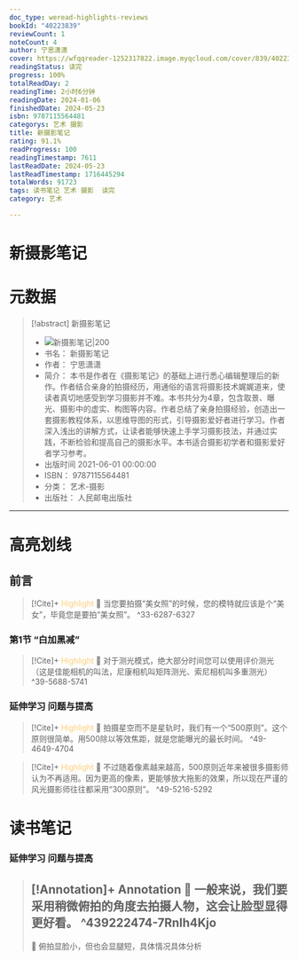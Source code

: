 ```yaml
---
doc_type: weread-highlights-reviews
bookId: "40223839"
reviewCount: 1
noteCount: 4
author: 宁思潇潇
cover: https://wfqqreader-1252317822.image.myqcloud.com/cover/839/40223839/t7_40223839.jpg
readingStatus: 读完
progress: 100%
totalReadDay: 2
readingTime: 2小时6分钟
readingDate: 2024-01-06
finishedDate: 2024-05-23
isbn: 9787115564481
categorys: 艺术 摄影
title: 新摄影笔记
rating: 91.1%
readProgress: 100
readingTimestamp: 7611
lastReadDate: 2024-05-23
lastReadTimestamp: 1716445294
totalWords: 91723
tags: 读书笔记 艺术 摄影  读完
category: 艺术

---
```


# 新摄影笔记

# 元数据
> [!abstract] 新摄影笔记
> - ![ 新摄影笔记|200](https://wfqqreader-1252317822.image.myqcloud.com/cover/839/40223839/t7_40223839.jpg)
> - 书名： 新摄影笔记
> - 作者： 宁思潇潇
> - 简介： 本书是作者在《摄影笔记》的基础上进行悉心编辑整理后的新作。作者结合亲身的拍摄经历，用通俗的语言将摄影技术娓娓道来，使读者真切地感受到学习摄影并不难。本书共分为4章，包含取景、曝光、摄影中的虚实、构图等内容。作者总结了亲身拍摄经验，创造出一套摄影教程体系，以思维导图的形式，引导摄影爱好者进行学习。作者深入浅出的讲解方式，让读者能够快速上手学习摄影技法，并通过实践，不断检验和提高自己的摄影水平。本书适合摄影初学者和摄影爱好者学习参考。
> - 出版时间 2021-06-01 00:00:00
> - ISBN： 9787115564481
> - 分类： 艺术-摄影
> - 出版社： 人民邮电出版社



---

# 高亮划线

## 前言

> [!Cite]+ <span style="color: #ffce78;">Highlight</span>
> 📌 当您要拍摄“美女照”的时候，您的模特就应该是个“美女”，毕竟您是要拍“美女照”。
> ^33-6287-6327
### 第1节 “白加黑减”

> [!Cite]+ <span style="color: #ffce78;">Highlight</span>
> 📌 对于测光模式，绝大部分时间您可以使用评价测光（这是佳能相机的叫法，尼康相机叫矩阵测光、索尼相机叫多重测光）
> ^39-5688-5741
### 延伸学习 问题与提高

> [!Cite]+ <span style="color: #ffce78;">Highlight</span>
> 📌 拍摄星空而不是星轨时，我们有一个“500原则”。这个原则很简单。用500除以等效焦距，就是您能曝光的最长时间。
> ^49-4649-4704

> [!Cite]+ <span style="color: #ffce78;">Highlight</span>
> 📌 不过随着像素越来越高，500原则近年来被很多摄影师认为不再适用。因为更高的像素，更能够放大拖影的效果，所以现在严谨的风光摄影师往往都采用“300原则”。
> ^49-5216-5292
# 读书笔记

### 延伸学习 问题与提高

> [!Annotation]+ <span style="color: ;">Annotation</span>
> 📌 一般来说，我们要采用稍微俯拍的角度去拍摄人物，这会让脸型显得更好看。 
> ^439222474-7RnIh4Kjo
> ---
> 💭 俯拍显脸小，但也会显腿短，具体情况具体分析
